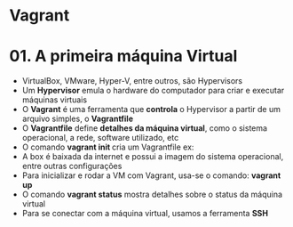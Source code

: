 # Vagrant 

# 01. A primeira máquina Virtual

- VirtualBox, VMware, Hyper-V, entre outros, são Hypervisors
- Um **Hypervisor** emula o hardware do computador para criar e executar máquinas virtuais
- O **Vagrant** é uma ferramenta que **controla** o Hypervisor a partir de um arquivo simples, o **Vagrantfile**
- O **Vagrantfile** define **detalhes da máquina virtual**, como o sistema operacional, a rede, software utilizado, etc
- O comando **vagrant init <box>** cria um Vagrantfile ex: 
- A box é baixada da internet e possui a imagem do sistema operacional, entre outras configurações
- Para inicializar e rodar a VM com Vagrant, usa-se o comando: **vagrant up**
- O comando **vagrant status** mostra detalhes sobre o status da máquina virtual
- Para se conectar com a máquina virtual, usamos a ferramenta **SSH**
